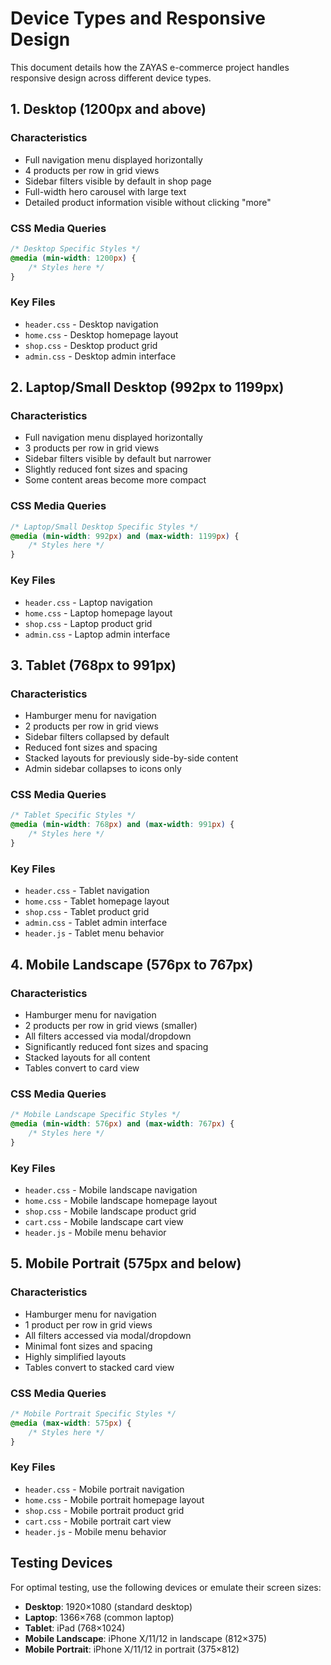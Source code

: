 # Device Types and Responsive Design

This document details how the ZAYAS e-commerce project handles responsive design across different device types.

## 1. Desktop (1200px and above)

### Characteristics
- Full navigation menu displayed horizontally
- 4 products per row in grid views
- Sidebar filters visible by default in shop page
- Full-width hero carousel with large text
- Detailed product information visible without clicking "more"

### CSS Media Queries
```css
/* Desktop Specific Styles */
@media (min-width: 1200px) {
    /* Styles here */
}
```

### Key Files
- `header.css` - Desktop navigation
- `home.css` - Desktop homepage layout
- `shop.css` - Desktop product grid
- `admin.css` - Desktop admin interface

## 2. Laptop/Small Desktop (992px to 1199px)

### Characteristics
- Full navigation menu displayed horizontally
- 3 products per row in grid views
- Sidebar filters visible by default but narrower
- Slightly reduced font sizes and spacing
- Some content areas become more compact

### CSS Media Queries
```css
/* Laptop/Small Desktop Specific Styles */
@media (min-width: 992px) and (max-width: 1199px) {
    /* Styles here */
}
```

### Key Files
- `header.css` - Laptop navigation
- `home.css` - Laptop homepage layout
- `shop.css` - Laptop product grid
- `admin.css` - Laptop admin interface

## 3. Tablet (768px to 991px)

### Characteristics
- Hamburger menu for navigation
- 2 products per row in grid views
- Sidebar filters collapsed by default
- Reduced font sizes and spacing
- Stacked layouts for previously side-by-side content
- Admin sidebar collapses to icons only

### CSS Media Queries
```css
/* Tablet Specific Styles */
@media (min-width: 768px) and (max-width: 991px) {
    /* Styles here */
}
```

### Key Files
- `header.css` - Tablet navigation
- `home.css` - Tablet homepage layout
- `shop.css` - Tablet product grid
- `admin.css` - Tablet admin interface
- `header.js` - Tablet menu behavior

## 4. Mobile Landscape (576px to 767px)

### Characteristics
- Hamburger menu for navigation
- 2 products per row in grid views (smaller)
- All filters accessed via modal/dropdown
- Significantly reduced font sizes and spacing
- Stacked layouts for all content
- Tables convert to card view

### CSS Media Queries
```css
/* Mobile Landscape Specific Styles */
@media (min-width: 576px) and (max-width: 767px) {
    /* Styles here */
}
```

### Key Files
- `header.css` - Mobile landscape navigation
- `home.css` - Mobile landscape homepage layout
- `shop.css` - Mobile landscape product grid
- `cart.css` - Mobile landscape cart view
- `header.js` - Mobile menu behavior

## 5. Mobile Portrait (575px and below)

### Characteristics
- Hamburger menu for navigation
- 1 product per row in grid views
- All filters accessed via modal/dropdown
- Minimal font sizes and spacing
- Highly simplified layouts
- Tables convert to stacked card view

### CSS Media Queries
```css
/* Mobile Portrait Specific Styles */
@media (max-width: 575px) {
    /* Styles here */
}
```

### Key Files
- `header.css` - Mobile portrait navigation
- `home.css` - Mobile portrait homepage layout
- `shop.css` - Mobile portrait product grid
- `cart.css` - Mobile portrait cart view
- `header.js` - Mobile menu behavior

## Testing Devices

For optimal testing, use the following devices or emulate their screen sizes:

- **Desktop**: 1920×1080 (standard desktop)
- **Laptop**: 1366×768 (common laptop)
- **Tablet**: iPad (768×1024)
- **Mobile Landscape**: iPhone X/11/12 in landscape (812×375)
- **Mobile Portrait**: iPhone X/11/12 in portrait (375×812)
